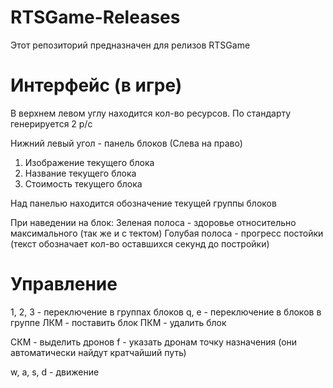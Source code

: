 # RTSGame-Releases
Этот репозиторий предназначен для релизов RTSGame

# Интерфейс (в игре)
В верхнем левом углу находится кол-во ресурсов. По стандарту генерируется 2 р/с

Нижний левый угол - панель блоков
(Слева на право) 
1) Изображение текущего блока
2) Название текущего блока
3) Стоимость текущего блока

Над панелью находится обозначение текущей группы блоков

При наведении на блок:
Зеленая полоса - здоровье относительно максимального (так же и с тектом)
Голубая полоса - прогресс постойки (текст обозначает кол-во оставшихся секунд до постройки)

# Управление
1, 2, 3 - переключение в группах блоков
q, e - переключение в блоков в группе
ЛКМ - поставить блок
ПКМ - удалить блок

СКМ - выделить дронов
f - указать дронам точку назначения (они автоматически найдут кратчайший путь)

w, a, s, d - движение
